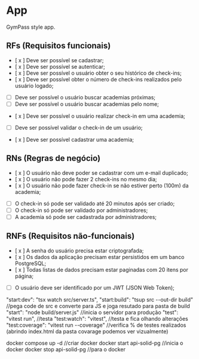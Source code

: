 # App

GymPass style app.

## RFs (Requisitos funcionais)

- [ x ] Deve ser possível se cadastrar;
- [ x ] Deve ser possível se autenticar;
- [ x ] Deve ser possível o usuário obter o seu histórico de check-ins;
- [ x ] Deve ser possível obter o número de check-ins realizados pelo usuário logado;
- [ ] Deve ser possível o usuário buscar academias próximas;
- [ ] Deve ser possível o usuário buscar academias pelo nome;
- [ x ] Deve ser possível o usuário realizar check-in em uma academia;
- [ ] Deve ser possível validar o check-in de um usuário;
- [ x ] Deve ser possível cadastrar uma academia;

## RNs (Regras de negócio)

- [ x ] O usuário não deve poder se cadastrar com um e-mail duplicado;
- [ x ] O usuário não pode fazer 2 check-ins no mesmo dia;
- [ x ] O usuário não pode fazer check-in se não estiver perto (100m) da academia;
- [ ] O check-in só pode ser validado até 20 minutos após ser criado;
- [ ] O check-in só pode ser validado por administradores;
- [ ] A academia só pode ser cadastrada por administradores;

## RNFs (Requisitos não-funcionais)

- [ x ] A senha do usuário precisa estar criptografada;
- [ x ] Os dados da aplicação precisam estar persistidos em um banco PostgreSQL;
- [ x ] Todas listas de dados precisam estar paginadas com 20 itens por página;
- [ ] O usuário deve ser identificado por um JWT (JSON Web Token);

"start:dev": "tsx watch src/server.ts",
"start:build": "tsup src --out-dir build" //pega code de src e converte para JS e joga resutado para pasta de build
"start": "node build/server.js" //inicia o servidor para produção
"test": "vitest run", //testa
"test:watch": "vitest", //testa e fica olhando alterações
"test:coverage": "vitest run --coverage" //verifica % de testes realizados (abrindo index.html da pasta covarage podemos ver vizualmente)

docker compose up -d //criar docker
docker start api-solid-pg //inicia o docker
docker stop api-solid-pg //para o docker